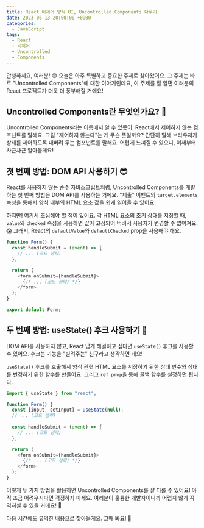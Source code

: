 ```yaml
---
title: React 비제어 양식 UI, Uncontrolled Components 다루기
date: 2023-06-13 20:00:00 +0900
categories:
  - JavaScript
tags:
  - React
  - 비제어
  - Uncontrolled
  - Components
---
```


안녕하세요, 여러분! 😊 오늘은 아주 특별하고 중요한 주제로 찾아왔어요. 그 주제는 바로 "Uncontrolled Components"에 대한 이야기인데요, 이 주제를 잘 알면 여러분의 React 프로젝트가 더욱 더 풍부해질 거에요!

## Uncontrolled Components란 무엇인가요? 🤔

Uncontrolled Components라는 이름에서 알 수 있듯이, React에서 제어하지 않는 컴포넌트를 말해요. 그럼 "제어하지 않는다"는 게 무슨 뜻일까요? 간단히 말해 브라우저가 상태를 제어하도록 내버려 두는 컴포넌트를 말해요. 어렵게 느껴질 수 있으니, 이제부터 차근차근 알아볼게요!

## 첫 번째 방법: DOM API 사용하기 😎

React를 사용하지 않는 순수 자바스크립트처럼, Uncontrolled Components를 개발하는 첫 번째 방법은 DOM API를 사용하는 거에요. "제출" 이벤트의 `target.elements` 속성을 통해서 양식 내부의 HTML 요소 값을 쉽게 읽어올 수 있어요. 

하지만! 여기서 조심해야 할 점이 있어요. 각 HTML 요소의 초기 상태를 지정할 때, `value`와 `checked` 속성을 사용하면 값이 고정되어 버려서 사용자가 변경할 수 없어져요. 😱 그래서, React의 `defaultValue`와 `defaultChecked` prop을 사용해야 해요.

```javascript
function Form() {
  const handleSubmit = (event) => {
    // ... (코드 생략)
  };

  return (
    <form onSubmit={handleSubmit}>
      {/* ... (코드 생략) */}
    </form>
  );
}

export default Form;
```

## 두 번째 방법: useState() 후크 사용하기 🎣

DOM API를 사용하지 않고, React 답게 해결하고 싶다면 `useState()` 후크를 사용할 수 있어요. 후크는 기능을 "빌려주는" 친구라고 생각하면 돼요!

`useState()` 후크를 호출해서 양식 관련 HTML 요소를 저장하기 위한 상태 변수와 상태를 변경하기 위한 함수를 만들어요. 그리고 `ref prop`을 통해 콜백 함수를 설정하면 됩니다.

```javascript
import { useState } from "react";

function Form() {
  const [input, setInput] = useState(null);
  // ... (코드 생략)
  
  const handleSubmit = (event) => {
    // ... (코드 생략)
  };

  return (
    <form onSubmit={handleSubmit}>
      {/* ... (코드 생략) */}
    </form>
  );
}
```

이렇게 두 가지 방법을 활용하면 Uncontrolled Components를 잘 다룰 수 있어요! 아직 조금 어려우시다면 걱정하지 마세요. 여러분이 훌륭한 개발자이니까 어렵지 않게 꼭 익히실 수 있을 거에요! 🌟

다음 시간에도 유익한 내용으로 찾아올게요. 그때 봐요! 👋
